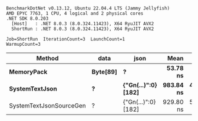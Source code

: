```

BenchmarkDotNet v0.13.12, Ubuntu 22.04.4 LTS (Jammy Jellyfish)
AMD EPYC 7763, 1 CPU, 4 logical and 2 physical cores
.NET SDK 8.0.203
  [Host]   : .NET 8.0.3 (8.0.324.11423), X64 RyuJIT AVX2
  ShortRun : .NET 8.0.3 (8.0.324.11423), X64 RyuJIT AVX2

Job=ShortRun  IterationCount=3  LaunchCount=1  
WarmupCount=3  

```
| Method                  | data     | json                | Mean      | Error     | StdDev   | Min       | Max       | Gen0   | Allocated |
|------------------------ |--------- |-------------------- |----------:|----------:|---------:|----------:|----------:|-------:|----------:|
| **MemoryPack**              | **Byte[89]** | **?**                   |  **53.78 ns** |  **1.998 ns** | **0.110 ns** |  **53.65 ns** |  **53.86 ns** | **0.0012** |     **104 B** |
| **SystemTextJson**          | **?**        | **{&quot;Gn(...)&quot;:0} [182]** | **983.84 ns** | **41.072 ns** | **2.251 ns** | **982.30 ns** | **986.43 ns** |      **-** |     **104 B** |
| SystemTextJsonSourceGen | ?        | {&quot;Gn(...)&quot;:0} [182] | 929.80 ns | 52.125 ns | 2.857 ns | 927.73 ns | 933.06 ns |      - |     104 B |
